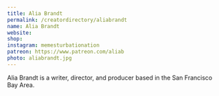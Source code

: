 ```yaml
---
title: Alia Brandt
permalink: /creatordirectory/aliabrandt
name: Alia Brandt
website:
shop:
instagram: memesturbationation
patreon: https://www.patreon.com/aliab
photo: aliabrandt.jpg
---
```

Alia Brandt is a writer, director, and producer based in the San Francisco Bay Area. 
